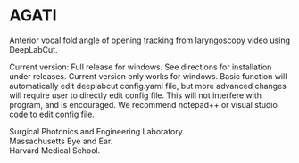 # AGATI

Anterior vocal fold angle of opening tracking from laryngoscopy video using DeepLabCut. 

Current version: Full release for windows. See directions for installation under releases.
Current version only works for windows. Basic function will automatically edit deeplabcut config.yaml file, but more advanced changes will require user to directly edit config file. This will not interfere with program, and is encouraged. We recommend notepad++ or visual studio code to edit config file.

Surgical Photonics and Engineering Laboratory. \
Massachusetts Eye and Ear. \
Harvard Medical School.

